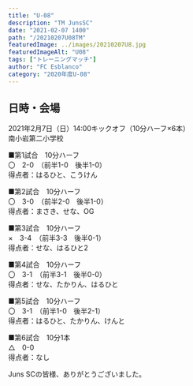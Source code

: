 ```yaml
---
title: "U-08"
description: "TM JunsSC"
date: "2021-02-07 1400"
path: "/20210207U08TM"
featuredImage: ../images/20210207U8.jpg
featuredImageAlt: "U08"
tags: ["トレーニングマッチ"]
author: "FC Esblanco"
category: "2020年度U-08"
---
```


## 日時・会場

2021年2月7日（日）14:00キックオフ（10分ハーフ×6本）<br>
南小岩第二小学校

■第1試合　10分ハーフ<br>
〇　2-0　（前半1-0　後半1-0）<br>
得点者：はるひと、こうけん

■第2試合　10分ハーフ<br>
〇　3-0　（前半2-0　後半1-0）<br>
得点者：まさき、せな、OG

■第3試合　10分ハーフ<br>
×　3-4　（前半3-3　後半0-1）<br>
得点者：せな、はるひと2

■第4試合　10分ハーフ<br>
〇　3-1　（前半3-1　後半0-0）<br>
得点者：せな、たかりん、はるひと

■第5試合　10分ハーフ<br>
〇　3-1　（前半1-0　後半2-1）<br>
得点者：はるひと、たかりん、けんと

■第6試合　10分1本<br>
△　0-0<br>
得点者：なし

Juns SCの皆様、ありがとうございました。
